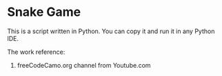 # Snake Game 
This is a script written in Python. You can copy it and run it in any Python IDE.

The work reference: 
1.  freeCodeCamo.org channel from Youtube.com 

